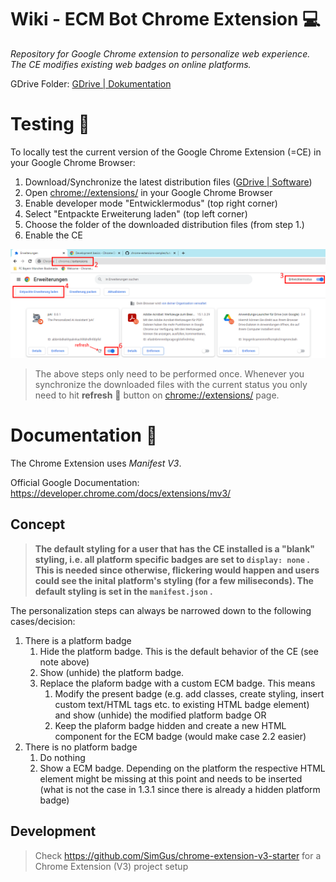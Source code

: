 # Wiki - ECM Bot Chrome Extension :computer:

*Repository for Google Chrome extension to personalize web experience. The CE modifies existing web  badges on online platforms.*

GDrive Folder: [GDrive | Dokumentation](https://drive.google.com/drive/folders/1pBqIvvLfcEXKi-nHX2-tu_SYiqeCzyYE?usp=share_link)

# Testing :microscope:

To locally test the current version of the Google Chrome Extension (=CE) in your Google Chrome Browser:

1. Download/Synchronize the latest distribution files ([GDrive | Software](https://drive.google.com/drive/u/0/folders/1hdiES6ifBHH_qJaHyJeREKVJokeppcb9))
2. Open [chrome://extensions/](chrome://extensions/) in your Google Chrome Browser
3. Enable developer mode "Entwicklermodus" (top right corner)
4. Select "Entpackte Erweiterung laden" (top left corner)
5. Choose the folder of the downloaded distribution files (from step 1.)
6. Enable the CE

![](.readme/Wiki%20-%20Local%20Testing.png)

> The above steps only need to be performed once. Whenever you synchronize the downloaded files with the current status you only need to hit **refresh** :arrows_counterclockwise: button on [chrome://extensions/](chrome://extensions/) page.

# Documentation :notebook:

The Chrome Extension uses *Manifest V3*.

Official Google Documentation: https://developer.chrome.com/docs/extensions/mv3/

## Concept

> **The default styling for a user that has the CE installed is a "blank" styling, i.e. all platform specific badges are set to `display: none` . This is needed since otherwise, flickering would happen and users could see the inital platform's styling (for a few miliseconds). The default styling is set in the `manifest.json` .**

The personalization steps can always be narrowed down to the following cases/decision:

1. There is a platform badge
   1. Hide the platform badge. This is the default behavior of the CE (see note above)
   2. Show (unhide) the platform badge. 
   3. Replace the plaform badge with a custom ECM badge. This means 
      1. Modify the present badge (e.g. add classes, create styling, insert custom text/HTML tags etc. to existing HTML badge element) and show (unhide) the modified platform badge OR 
      2. Keep the plaform badge hidden and create a new HTML component for the ECM badge (would make case 2.2 easier)
2. There is no platform badge
   1. Do nothing 
   2. Show a ECM badge. Depending on the platform the respective HTML element might be missing at this point and needs to be inserted (what is not the case in 1.3.1 since there is already a hidden platform badge)

## Development 

> Check https://github.com/SimGus/chrome-extension-v3-starter for a Chrome Extension (V3) project setup

